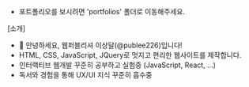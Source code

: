 * 포트폴리오를 보시려면 'portfolios' 폴더로 이동해주세요.

[소개]
- 👋 안녕하세요, 웹퍼블리셔 이상달(@publee226)입니다!
- HTML, CSS, JavaScript, JQuery로 멋지고 편리한 웹사이트를 제작합니다.
- 인터랙티브 웹개발 꾸준히 공부하고 실험중 (JavaScript, React, ...)
- 독서와 경험을 통해 UX/UI 지식 꾸준히 흡수중


<!---
publee226/publee226 is a ✨ special ✨ repository because its `README.md` (this file) appears on your GitHub profile.
You can click the Preview link to take a look at your changes.
--->
